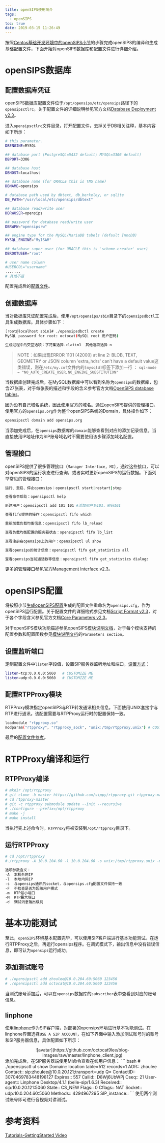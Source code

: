 ```yaml
---
title: openSIPS使用简介
tags:
  - openSIPS
toc: true
date: 2019-03-15 11:26:49
---
```

按照[Centos基础开发环境中的openSIPS小节](https://octocat9lee.github.io/2019/03/14/Centos%E5%BC%80%E5%8F%91%E5%9F%BA%E7%A1%80%E7%8E%AF%E5%A2%83%E6%90%AD%E5%BB%BA/#openSIPS)的步骤完成openSIPS的编译和生成基础配置文件，下面开始对openSIPS数据库和配置文件进行详细介绍。

# openSIPS数据库

## 配置数据库凭证

openSIPS数据库配置文件位于`/opt/opensips/etc/opensips`路径下的`opensipsctlrc`。关于配置文件的详细说明参见官方文档[Database Deployment v2.3](http://www.opensips.org/Documentation/Install-DBDeployment-2-3)。

进入`opensipsctlrc`文件目录，打开配置文件，去掉关于DB相关注释，基本内容如下所示：

```  bash
# this parameter.
DBENGINE=MYSQL

## database port (PostgreSQL=5432 default; MYSQL=3306 default)
DBPORT=3306

## database host
DBHOST=localhost

## database name (for ORACLE this is TNS name)
DBNAME=opensips

# database path used by dbtext, db_berkeley, or sqlite
DB_PATH="/usr/local/etc/opensips/dbtext"

## database read/write user
DBRWUSER=opensips

## password for database read/write user
DBRWPW="opensipsrw"

## engine type for the MySQL/MariaDB tabels (default InnoDB)
MYSQL_ENGINE="MyISAM"

## database super user (for ORACLE this is 'scheme-creator' user)
DBROOTUSER="root"

# user name column
#USERCOL="username"
.......
# 其他不变
```
配置完成后的[配置文件](https://github.com/octocat9lee/tools/blob/master/opensips/opensipsctlrc)。
<!--more-->
## 创建数据库
当对数据库凭证配置完成后，使用`/opt/opensips/sbin`目录下的`opensipsdbctl`工具生成数据库。具体步骤如下：
``` bash
[root@localhost sbin]# ./opensipsdbctl create
MySQL password for root: octocat(MySQL root 用户密码)

生成过程中的交互选项：字符集选择->latin1  其他选项选择 n
```
>NOTE：如果出现ERROR 1101 (42000) at line 2: BLOB, TEXT, GEOMETRY or JSON column 'extra_hdrs' can't have a default value这类错误，则在`/etc/my.cnf`文件内的`[mysqld]`标签下添加一行 ：
`sql-mode = "NO_AUTO_CREATE_USER,NO_ENGINE_SUBSTITUTION"`

当数据库创建完成后，在MySQL数据库中可以看到名称为`opensips`的数据库，包含27张表，对于每张表的描述和字段的含义参考官方文档[OpenSIPS database tables](http://www.opensips.org/Documentation/Install-DBSchema-2-3)。

因为没有自己域名系统，因此使用官方的域名。通过openSIPS提供的管理接口，使用官方的`opensips.org`作为整个openSIPS系统的Domain，具体操作如下：
``` bash
opensipsctl domain add opensips.org
```
当添加完成后，在`opensips`数据库的`domain`能够查看到对应的添加记录信息。当直接使用IP地址作为SIP账号域名时不需要使用该步骤添加域名配置。

## 管理接口
openSIPS提供了很多管理接口（`Manager Interface, MI`），通过这些接口，可以对openSIPS的运行状态进行查询，或者实时更新openSIPS的运行数据。下面列举常见的管理接口：
``` bash
运行、重启、停止opensips：opensipsctl start|restart|stop

查看命令帮助：opensipsctl help

新建用户：opensipsctl add 101 101 #添加用户名101，密码101

查看fifo提供的操作：opensipsctl fifo which

重新加载负载均衡信息：opensipsctl fifo lb_reload

查看负载均衡配置的服务器状态：opensipsctl fifo lb_list

查看注册在opensips上的用户：opensipsctl ul show

查看opensips的统计信息：opensipsctl fifo get_statistics all

查看opensips当前通话数等信息：opensipsctl fifo get_statistics dialog:
```
更多的管理接口参见官方[Management Interface v2.3](http://www.opensips.org/Documentation/Interface-MI-2-3)。

# openSIPS配置
将按照小节[生成openSIPS配置](https://octocat9lee.github.io/2019/03/14/Centos%E5%BC%80%E5%8F%91%E5%9F%BA%E7%A1%80%E7%8E%AF%E5%A2%83%E6%90%AD%E5%BB%BA/#%E7%94%9F%E6%88%90openSIPS%E9%85%8D%E7%BD%AE)生成的配置文件重命名为`opensips.cfg`，作为openSIPS运行配置。关于配置文件的详细格式参见文档[Script Format v2.3](http://www.opensips.org/Documentation/Script-Format-2-3)，对于各个字段含义参见官方文档[Core Parameters v2.3](http://www.opensips.org/Documentation/Script-CoreParameters-2-3)。

对于openSIPS模块功能描述参见openSIPS[模块说明文档](http://www.opensips.org/Documentation/Modules-2-3)，对于每个模块支持的配置参数和配置函数参见[模块说明文档](http://www.opensips.org/Documentation/Modules-2-3)的`Parameters section`。

## 设置监听端口
定制配置文件中`listen`字段值，设置SIP服务器监听地址和端口，[设置方式](http://www.opensips.org/Documentation/Script-CoreParameters-2-3#toc63)：
``` bash
listen=tcp:0.0.0.0:5060   # CUSTOMIZE ME
listen=udp:0.0.0.0:5060   # CUSTOMIZE ME 
```

## 配置RTPProxy模块
RTPProxy模块指定openSIPS与RTP转发通讯相关信息。下面使用UNIX套接字与RTP进行通讯，该配置需要与RTPProxy运行时的配置保持一致。
``` bash
loadmodule "rtpproxy.so"
modparam("rtpproxy", "rtpproxy_sock", "unix:/tmp/rtpproxy.unix") # CUSTOMIZE ME
```
最后的[配置文件参考](https://github.com/octocat9lee/tools/blob/master/opensips/opensips.cfg)。

# RTPProxy编译和运行

## RTPProxy编译

``` bash
# mkdir /opt/rtpproxy
# git clone -b master https://github.com/sippy/rtpproxy.git rtpproxy-master
# cd rtpproxy-master
# git -c rtpproxy submodule update --init --recursive
# ./configure --prefix=/opt/rtpproxy
# make -j
# make install
```
当执行完上述命令时，`RTPProxy`将被安装到`/opt/rtpproxy`目录下。

## 运行RTPProxy
``` bash
# cd /opt/rtpproxy
#./rtpproxy -A 10.0.204.60 -l 10.0.204.60 -s unix:/tmp/rtpproxy.unix -m 2000 -M 2100 -F

选项参数含义：
-A  本机外网IP
-l  本地内网IP
-s  与opensips通讯的socket，与opensips.cfg配置文件保持一致
-F  不检查是否为超级用户模式
-m  RTP最小端口
-M  RTP最大端口
-d  调试消息输出级别
```

# 基本功能测试
至此，`openSIPS`环境基本配置完毕，可以使用SIP客户端进行基本功能测试。在运行RTPProxy之后，再运行opensips程序。在调式模式下，输出信息中没有错误信息，即可认为`opensips`运行成功。

##  添加测试账号
``` bash
# ./opensipsctl add zhoulee@10.0.204.60:5060 123456
# ./opensipsctl add octocat@10.0.204.60:5060 123456
```
当测试账号添加后，可以在`opensips`数据库的`subscriber`表中查看到对应的账号信息。

## linphone
使用[linphone](https://www.linphone.org/)作为SIP客户端，对部署的opensips环境进行基本功能测试。在linphone界面选择`USE A SIP ACCOUNT`，在如下界面中输入添加测试账号时的账号和SIP服务器信息，具体配置如下所示：
<center>
![avatar](https://github.com/octocat9lee/blog-images/raw/master/linphone_client.jpg)
</center>
添加完成后，在SIP服务器端使用MI命令查看在线用户信息：
``` bash
# ./opensipsctl ul show
Domain:: location table=512 records=1
    AOR:: zhoulee
        Contact:: sip:zhoulee@10.0.20.121;transport=udp Q=
            ContactID:: 3070469783448198127
            Expires:: 557
            Callid:: D8Wj6UbWPj
            Cseq:: 21
            User-agent:: Linphone Desktop/4.1.1 (belle-sip/1.6.3)
            Received:: sip:10.0.20.121:5060
            State:: CS_NEW
            Flags:: 0
            Cflags:: NAT
            Socket:: udp:10.0.204.60:5060
            Methods:: 4294967295
            SIP_instance:: <urn:uuid:01c3eeec-76ce-4c2a-9aa9-63afcffd7027>
```
使用两个测试账号即可进行音视频对讲测试。

# 参考资料
[Tutorials-GettingStarted Video](https://www.opensips.org/Documentation/Tutorials-GettingStarted)



